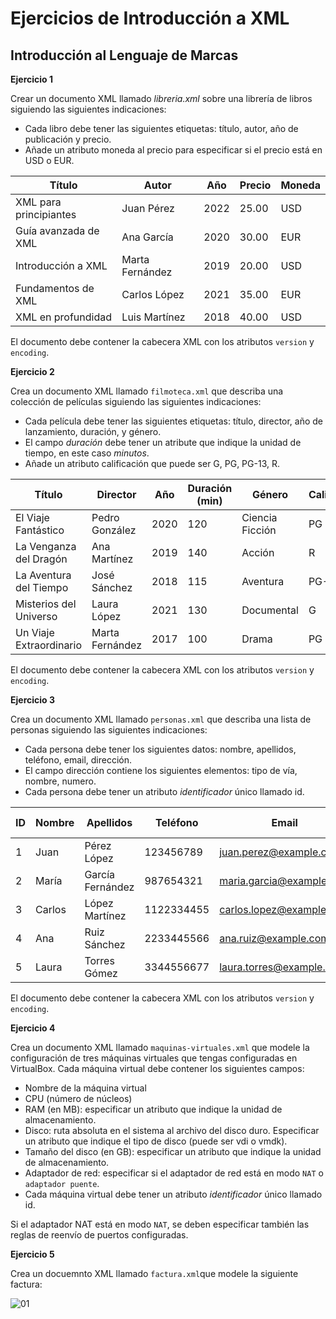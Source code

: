 # Ejercicios de Introducción a XML

## Introducción al Lenguaje de Marcas

__Ejercicio 1__

Crear un documento XML llamado _libreria.xml_ sobre una librería de libros siguiendo las siguientes indicaciones:

* Cada libro debe tener las siguientes etiquetas: título, autor, año de publicación y precio.
* Añade un atributo moneda al precio para especificar si el precio está en USD o EUR.

| Título                        | Autor         | Año  | Precio  | Moneda |
|-------------------------------|---------------|------|---------|--------|
| XML para principiantes         | Juan Pérez    | 2022 | 25.00   | USD    |
| Guía avanzada de XML           | Ana García    | 2020 | 30.00   | EUR    |
| Introducción a XML             | Marta Fernández| 2019 | 20.00   | USD    |
| Fundamentos de XML             | Carlos López  | 2021 | 35.00   | EUR    |
| XML en profundidad             | Luis Martínez | 2018 | 40.00   | USD    |

El documento debe contener la cabecera XML con los atributos `version` y `encoding`.

__Ejercicio 2__

Crea un documento XML llamado `filmoteca.xml` que describa una colección de películas siguiendo las siguientes indicaciones:

* Cada película debe tener las siguientes etiquetas: título, director, año de lanzamiento, duración, y género.
* El campo _duración_ debe tener un atribute que indique la unidad de tiempo, en este caso _minutos_.
* Añade un atributo calificación que puede ser G, PG, PG-13, R.

| Título                     | Director        | Año  | Duración (min) | Género           | Calificación |
|----------------------------|-----------------|------|----------------|------------------|--------------|
| El Viaje Fantástico         | Pedro González  | 2020 | 120            | Ciencia Ficción  | PG           |
| La Venganza del Dragón      | Ana Martínez    | 2019 | 140            | Acción           | R            |
| La Aventura del Tiempo      | José Sánchez    | 2018 | 115            | Aventura         | PG-13         |
| Misterios del Universo      | Laura López     | 2021 | 130            | Documental       | G            |
| Un Viaje Extraordinario     | Marta Fernández | 2017 | 100            | Drama            | PG           |

El documento debe contener la cabecera XML con los atributos `version` y `encoding`.

__Ejercicio 3__

Crea un documento XML llamado `personas.xml` que describa una lista de personas siguiendo las siguientes indicaciones:

* Cada persona debe tener los siguientes datos: nombre, apellidos, teléfono, email, dirección.
* El campo dirección contiene los siguientes elementos: tipo de vía, nombre, numero.
* Cada persona debe tener un atributo _identificador_ único llamado id.

| ID  | Nombre   | Apellidos         | Teléfono   | Email                    | Vía     | Nombre de la Vía | Número |
|-----|----------|-------------------|------------|--------------------------|---------|------------------|--------|
| 1   | Juan     | Pérez López       | 123456789  | juan.perez@example.com    | Calle   | Gran Vía          | 100    |
| 2   | María    | García Fernández  | 987654321  | maria.garcia@example.com  | Avenida | Constitución      | 50     |
| 3   | Carlos   | López Martínez    | 1122334455 | carlos.lopez@example.com  | Calle   | Serrano           | 35     |
| 4   | Ana      | Ruiz Sánchez      | 2233445566 | ana.ruiz@example.com      | Plaza   | Mayor             | 10     |
| 5   | Laura    | Torres Gómez      | 3344556677 | laura.torres@example.com  | Camino  | El Prado          | 8      |

El documento debe contener la cabecera XML con los atributos `version` y `encoding`.

__Ejercicio 4__

Crea un documento XML llamado `maquinas-virtuales.xml` que modele la configuración de tres máquinas virtuales que tengas configuradas en VirtualBox. Cada máquina virtual debe contener los siguientes campos:

* Nombre de la máquina virtual
* CPU (número de núcleos)
* RAM (en MB): especificar un atributo que indique la unidad de almacenamiento.
* Disco: ruta absoluta en el sistema al archivo del disco duro. Especificar un atributo que indique el tipo de disco (puede ser vdi o vmdk).
* Tamaño del disco (en GB): especificar un atributo que indique la unidad de almacenamiento.
* Adaptador de red: especificar si el adaptador de red está en modo `NAT` o `adaptador puente`.
* Cada máquina virtual debe tener un atributo _identificador_ único llamado id.

Si el adaptador NAT está en modo `NAT`, se deben especificar también las reglas de reenvío de puertos configuradas.

__Ejercicio 5__

Crea un docuemnto XML llamado `factura.xml`que modele la siguiente factura:

![][01]

[01]: ./factura01.webp "01"